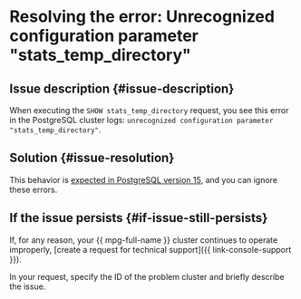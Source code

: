 # Resolving the error: Unrecognized configuration parameter "stats_temp_directory"


## Issue description {#issue-description}

When executing the `SHOW stats_temp_directory` request, you see this error in the PostgreSQL cluster logs: `unrecognized configuration parameter "stats_temp_directory"`.

## Solution {#issue-resolution}

This behavior is [expected in PostgreSQL version 15](https://git.postgresql.org/gitweb/?p=postgresql.git;a=commit;h=6f0cf87872ab2fd4a81249ca9d6299b9b1a52277), and you can ignore these errors.

## If the issue persists {#if-issue-still-persists}

If, for any reason, your {{ mpg-full-name }} cluster continues to operate improperly, [create a request for technical support]({{ link-console-support }}).

In your request, specify the ID of the problem cluster and briefly describe the issue.
